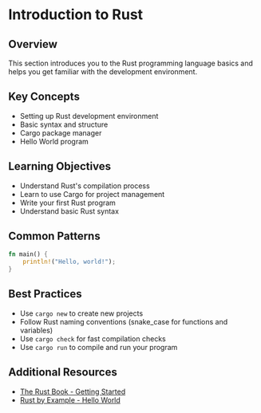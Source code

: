 # Introduction to Rust

## Overview
This section introduces you to the Rust programming language basics and helps you get familiar with the development environment.

## Key Concepts
- Setting up Rust development environment
- Basic syntax and structure
- Cargo package manager
- Hello World program

## Learning Objectives
- Understand Rust's compilation process
- Learn to use Cargo for project management
- Write your first Rust program
- Understand basic Rust syntax

## Common Patterns
```rust
fn main() {
    println!("Hello, world!");
}
```

## Best Practices
- Use `cargo new` to create new projects
- Follow Rust naming conventions (snake_case for functions and variables)
- Use `cargo check` for fast compilation checks
- Use `cargo run` to compile and run your program

## Additional Resources
- [The Rust Book - Getting Started](https://doc.rust-lang.org/book/ch01-00-getting-started.html)
- [Rust by Example - Hello World](https://doc.rust-lang.org/rust-by-example/hello.html)